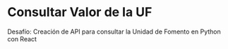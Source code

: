 # Consultar Valor de la UF

Desafío: Creación de API para consultar la Unidad de Fomento en Python con React

